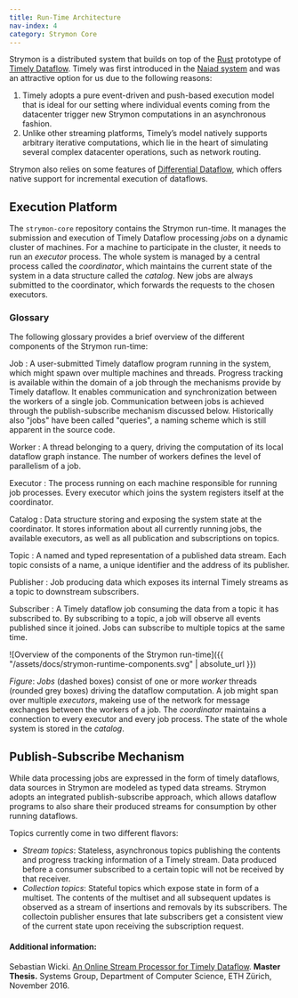 ```yaml
---
title: Run-Time Architecture
nav-index: 4
category: Strymon Core
---
```


Strymon is a distributed system that builds on top of the [Rust](https://www.rust-lang.org/en-US/) prototype of [Timely Dataflow](https://github.com/frankmcsherry/timely-dataflow). Timely was first introduced in the [Naiad system](https://dl.acm.org/citation.cfm?id=2522738) and was an attractive option for us due to the following reasons:

  1. Timely adopts a pure event-driven and push-based execution model that is ideal for our setting where individual events coming from the datacenter trigger new Strymon computations in an asynchronous fashion.
  2. Unlike other streaming platforms, Timely’s model natively supports arbitrary iterative computations, which lie in the heart of simulating several complex datacenter operations, such as network routing.

Strymon also relies on some features of [Differential Dataflow](https://github.com/frankmcsherry/differential-dataflow), which offers native support for incremental execution of dataflows.

## Execution Platform

The `strymon-core` repository contains the Strymon run-time. It manages the submission and execution of
Timely Dataflow processing *jobs* on a dynamic cluster of machines. For a machine to participate
in the cluster, it needs to run an *executor* process. The whole system is managed by a central
process called the *coordinator*, which maintains the current state of the system in a data structure
called the *catalog*. New jobs are always submitted to the coordinator, which forwards the requests
to the chosen executors.

### Glossary

The following glossary provides a brief overview of the different components of the Strymon run-time:

Job 
: A user-submitted Timely dataflow program running in the system, which might spawn over multiple machines and threads. Progress tracking is available within the domain of a job through the mechanisms provide by Timely dataflow. It enables communication and synchronization between the workers of a single job. Communication between jobs is achieved through the publish-subscribe mechanism discussed below. Historically also "jobs" have been called "queries", a naming scheme which is still apparent in the source code.

Worker
: A thread belonging to a query, driving the computation of its local dataflow graph instance. The number of workers defines the level of parallelism of a job.

Executor
: The process running on each machine responsible for running job processes. Every executor which joins the system registers itself at the coordinator.

Catalog
: Data structure storing and exposing the system state at the coordinator. It stores information about all currently running jobs, the available executors, as well as all publication and subscriptions on topics.

Topic
: A named and typed representation of a published data stream. Each topic consists of a name, a unique identifier and the address of its publisher.

Publisher
: Job producing data which exposes its internal Timely streams as a topic to downstream subscribers.

Subscriber
: A Timely dataflow job consuming the data from a topic it has subscribed to. By subscribing to a topic, a job will observe all events published since it joined. Jobs can subscribe to multiple topics at the same time.

![Overview of the components of the Strymon run-time]({{ "/assets/docs/strymon-runtime-components.svg" | absolute_url }})

*Figure*: *Jobs* (dashed boxes) consist of one or more *worker* threads (rounded grey boxes) driving the dataflow computation. A job might
span over multiple *executors*, makeing use of the network for message exchanges between the workers of a job.
The *coordinator* maintains a connection to every executor and every job process. The state of the whole system is stored in the *catalog*.

## Publish-Subscribe Mechanism

While data processing jobs are expressed in the form of timely dataflows, data sources in Strymon are modeled as typed data streams. Strymon adopts an integrated publish-subscribe approach, which allows dataflow programs to also share their produced streams for consumption by other running dataflows.

Topics currently come in two different flavors:

 - *Stream topics*: Stateless, asynchronous topics publishing the contents and progress tracking information of a Timely stream. Data produced before a consumer subscribed to a certain topic will not be received by that receiver.
 - *Collection topics*: Stateful topics which expose state in form of a multiset. The contents of the multiset and all subsequent updates is observed as a stream of insertions and removals by its subscribers. The collectoin publisher ensures that late subscribers get a consistent view of the current state upon receiving the subscription request.

#### Additional information:

Sebastian Wicki. [An Online Stream Processor for Timely Dataflow](http://systems.ethz.pubzone.org/servlet/Attachment?attachmentId=3923&versionId=3508856). **Master Thesis.** Systems Group, Department of Computer Science, ETH Zürich, November 2016.

